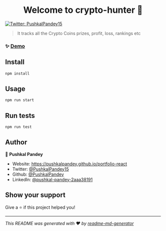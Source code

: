 <h1 align="center">Welcome to crypto-hunter 👋</h1>
<p>
  <a href="https://twitter.com/PushkalPandey15" target="_blank">
    <img alt="Twitter: PushkalPandey15" src="https://img.shields.io/twitter/follow/PushkalPandey15.svg?style=social" />
  </a>
</p>

> It tracks all the Crypto Coins prizes, profit, loss, rankings etc



### ✨ [Demo](https://pp-crypto-tracker.netlify.app/)

## Install

```sh
npm install
```

## Usage

```sh
npm run start
```

## Run tests

```sh
npm run test
```

## Author

👤 **Pushkal Pandey**

* Website: https://pushkalpandey.github.io/portfolio-react
* Twitter: [@PushkalPandey15](https://twitter.com/PushkalPandey15)
* Github: [@PushkalPandey](https://github.com/PushkalPandey)
* LinkedIn: [@pushkal-pandey-2aaa38191](https://linkedin.com/in/pushkal-pandey-2aaa38191)

## Show your support

Give a ⭐️ if this project helped you!

***
_This README was generated with ❤️ by [readme-md-generator](https://github.com/kefranabg/readme-md-generator)_
